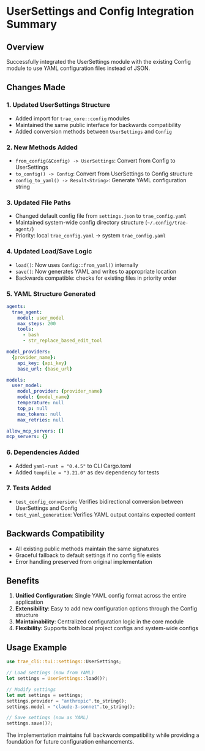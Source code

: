 # UserSettings and Config Integration Summary

## Overview
Successfully integrated the UserSettings module with the existing Config module to use YAML configuration files instead of JSON.

## Changes Made

### 1. Updated UserSettings Structure
- Added import for `trae_core::config` modules
- Maintained the same public interface for backwards compatibility
- Added conversion methods between `UserSettings` and `Config`

### 2. New Methods Added
- `from_config(&Config) -> UserSettings`: Convert from Config to UserSettings
- `to_config() -> Config`: Convert from UserSettings to Config structure
- `config_to_yaml() -> Result<String>`: Generate YAML configuration string

### 3. Updated File Paths
- Changed default config file from `settings.json` to `trae_config.yaml`
- Maintained system-wide config directory structure (`~/.config/trae-agent/`)
- Priority: local `trae_config.yaml` → system `trae_config.yaml`

### 4. Updated Load/Save Logic
- `load()`: Now uses `Config::from_yaml()` internally
- `save()`: Now generates YAML and writes to appropriate location
- Backwards compatible: checks for existing files in priority order

### 5. YAML Structure Generated
```yaml
agents:
  trae_agent:
    model: user_model
    max_steps: 200
    tools:
      - bash
      - str_replace_based_edit_tool

model_providers:
  {provider_name}:
    api_key: {api_key}
    base_url: {base_url}

models:
  user_model:
    model_provider: {provider_name}
    model: {model_name}
    temperature: null
    top_p: null
    max_tokens: null
    max_retries: null

allow_mcp_servers: []
mcp_servers: {}
```

### 6. Dependencies Added
- Added `yaml-rust = "0.4.5"` to CLI Cargo.toml
- Added `tempfile = "3.21.0"` as dev dependency for tests

### 7. Tests Added
- `test_config_conversion`: Verifies bidirectional conversion between UserSettings and Config
- `test_yaml_generation`: Verifies YAML output contains expected content

## Backwards Compatibility
- All existing public methods maintain the same signatures
- Graceful fallback to default settings if no config file exists
- Error handling preserved from original implementation

## Benefits
1. **Unified Configuration**: Single YAML config format across the entire application
2. **Extensibility**: Easy to add new configuration options through the Config structure
3. **Maintainability**: Centralized configuration logic in the core module
4. **Flexibility**: Supports both local project configs and system-wide configs

## Usage Example
```rust
use trae_cli::tui::settings::UserSettings;

// Load settings (now from YAML)
let settings = UserSettings::load()?;

// Modify settings
let mut settings = settings;
settings.provider = "anthropic".to_string();
settings.model = "claude-3-sonnet".to_string();

// Save settings (now as YAML)
settings.save()?;
```

The implementation maintains full backwards compatibility while providing a foundation for future configuration enhancements.
